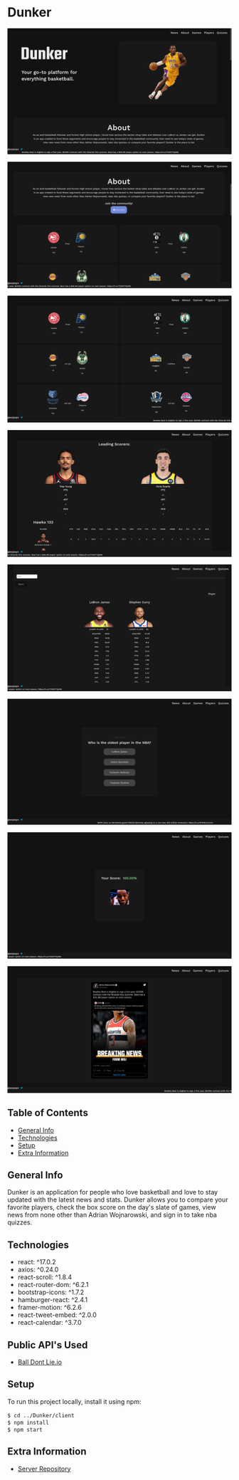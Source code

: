 # Dunker

[<img src="/public/screenshots/home.png">](https://Dunker.vercel.app)

[<img src="/public/screenshots/about.png">](https://Dunker.vercel.app)

[<img src="/public/screenshots/games.png">](https://Dunker.vercel.app)

[<img src="/public/screenshots/boxscore.png">](https://Dunker.vercel.app)

[<img src="/public/screenshots/player.png">](https://Dunker.vercel.app)

[<img src="/public/screenshots/question.png">](https://Dunker.vercel.app)

[<img src="/public/screenshots/score.png">](https://Dunker.vercel.app)

[<img src="/public/screenshots/news.png">](https://Dunker.vercel.app)

## Table of Contents

- [General Info](#general-info)
- [Technologies](#technologies)
- [Setup](#setup)
- [Extra Information](#extra-information)

## General Info

Dunker is an application for people who love basketball and love to stay updated with the latest news and stats. Dunker allows you to compare your favorite players, check the box score on the day's slate of games, view news from none other than Adrian Wojnarowski, and sign in to take nba quizzes.

## Technologies

- react: ^17.0.2
- axios: ^0.24.0
- react-scroll: ^1.8.4
- react-router-dom: ^6.2.1
- bootstrap-icons: ^1.7.2
- hamburger-react: ^2.4.1
- framer-motion: ^6.2.6
- react-tweet-embed: ^2.0.0
- react-calendar: ^3.7.0

## Public API's Used

- [Ball Dont Lie.io](https://www.balldontlie.io/#introduction)

## Setup

To run this project locally, install it using npm:

```
$ cd ../Dunker/client
$ npm install
$ npm start
```

## Extra Information

- [Server Repository](https://github.com/BostonRohan/Dunker-Server)
